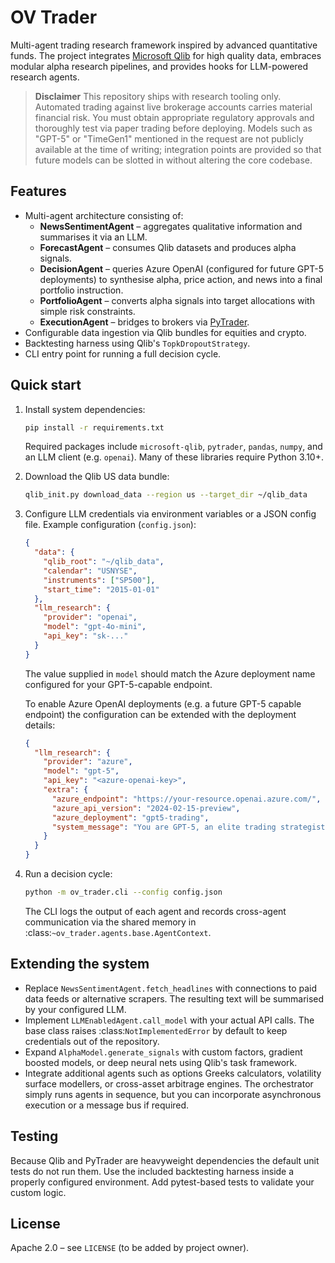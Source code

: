 # OV Trader

Multi-agent trading research framework inspired by advanced quantitative funds.
The project integrates [Microsoft Qlib](https://github.com/microsoft/qlib) for
high quality data, embraces modular alpha research pipelines, and provides hooks
for LLM-powered research agents.

> **Disclaimer**
> This repository ships with research tooling only.  Automated trading against
> live brokerage accounts carries material financial risk.  You must obtain
> appropriate regulatory approvals and thoroughly test via paper trading before
> deploying.  Models such as "GPT-5" or "TimeGen1" mentioned in the request are
> not publicly available at the time of writing; integration points are provided
> so that future models can be slotted in without altering the core codebase.

## Features

- Multi-agent architecture consisting of:
  - **NewsSentimentAgent** – aggregates qualitative information and summarises it
    via an LLM.
  - **ForecastAgent** – consumes Qlib datasets and produces alpha signals.
  - **DecisionAgent** – queries Azure OpenAI (configured for future GPT-5
    deployments) to synthesise alpha, price action, and news into a final
    portfolio instruction.
  - **PortfolioAgent** – converts alpha signals into target allocations with
    simple risk constraints.
  - **ExecutionAgent** – bridges to brokers via [PyTrader](https://github.com/MetaQuotes/MetaTrader5-API).
- Configurable data ingestion via Qlib bundles for equities and crypto.
- Backtesting harness using Qlib's `TopkDropoutStrategy`.
- CLI entry point for running a full decision cycle.

## Quick start

1. Install system dependencies:

   ```bash
   pip install -r requirements.txt
   ```

   Required packages include `microsoft-qlib`, `pytrader`, `pandas`, `numpy`, and
   an LLM client (e.g. `openai`).  Many of these libraries require Python 3.10+.

2. Download the Qlib US data bundle:

   ```bash
   qlib_init.py download_data --region us --target_dir ~/qlib_data
   ```

3. Configure LLM credentials via environment variables or a JSON config file.
   Example configuration (`config.json`):

   ```json
   {
     "data": {
       "qlib_root": "~/qlib_data",
       "calendar": "USNYSE",
       "instruments": ["SP500"],
       "start_time": "2015-01-01"
     },
     "llm_research": {
       "provider": "openai",
       "model": "gpt-4o-mini",
       "api_key": "sk-..."
     }
   }
   ```

   The value supplied in `model` should match the Azure deployment name configured
   for your GPT-5-capable endpoint.

   To enable Azure OpenAI deployments (e.g. a future GPT-5 capable endpoint) the
   configuration can be extended with the deployment details:

   ```json
   {
     "llm_research": {
       "provider": "azure",
       "model": "gpt-5",
       "api_key": "<azure-openai-key>",
       "extra": {
         "azure_endpoint": "https://your-resource.openai.azure.com/",
         "azure_api_version": "2024-02-15-preview",
         "azure_deployment": "gpt5-trading",
         "system_message": "You are GPT-5, an elite trading strategist."
       }
     }
   }
   ```

4. Run a decision cycle:

   ```bash
   python -m ov_trader.cli --config config.json
   ```

   The CLI logs the output of each agent and records cross-agent communication via
   the shared memory in :class:`~ov_trader.agents.base.AgentContext`.

## Extending the system

- Replace `NewsSentimentAgent.fetch_headlines` with connections to paid data feeds
  or alternative scrapers.  The resulting text will be summarised by your
  configured LLM.
- Implement `LLMEnabledAgent.call_model` with your actual API calls.  The base
  class raises :class:`NotImplementedError` by default to keep credentials out of
  the repository.
- Expand `AlphaModel.generate_signals` with custom factors, gradient boosted
  models, or deep neural nets using Qlib's task framework.
- Integrate additional agents such as options Greeks calculators, volatility
  surface modellers, or cross-asset arbitrage engines.  The orchestrator simply
  runs agents in sequence, but you can incorporate asynchronous execution or a
  message bus if required.

## Testing

Because Qlib and PyTrader are heavyweight dependencies the default unit tests do
not run them.  Use the included backtesting harness inside a properly configured
environment.  Add pytest-based tests to validate your custom logic.

## License

Apache 2.0 – see `LICENSE` (to be added by project owner).
